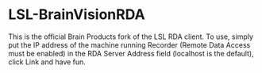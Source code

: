 # LSL-BrainVisionRDA
This is the official Brain Products fork of the LSL RDA client. To use, simply put the IP address of the machine running Recorder (Remote Data Access must be enabled) in the RDA Server Address field (localhost is the default), click Link and have fun.
